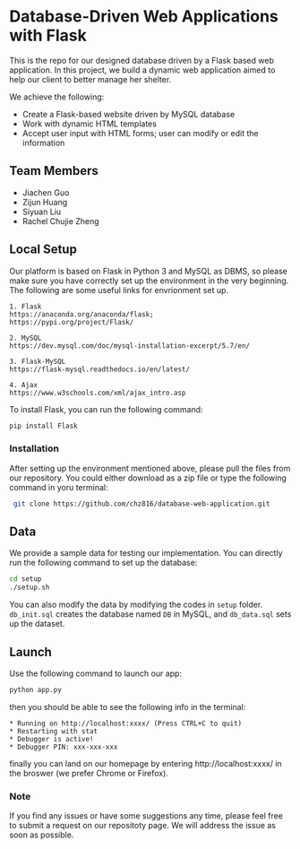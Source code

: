# Database-Driven Web Applications with Flask
This is the repo for our designed database driven by a Flask based web application. In this project, we build a dynamic web application aimed to help our client to better manage her shelter.

We achieve the following:
- Create a Flask-based website driven by MySQL database
- Work with dynamic HTML templates
- Accept user input with HTML forms; user can modify or edit the information


## Team Members
- Jiachen Guo
- Zijun Huang
- Siyuan Liu
- Rachel Chujie Zheng

## Local Setup

Our platform is based on Flask in Python 3 and MySQL as DBMS, so please make sure you have correctly set up the environment in the very beginning. The following are some useful links for envrionment set up.

    1. Flask
    https://anaconda.org/anaconda/flask; 
    https://pypi.org/project/Flask/
    
    2. MySQL
    https://dev.mysql.com/doc/mysql-installation-excerpt/5.7/en/
    
    3. Flask-MySQL
    https://flask-mysql.readthedocs.io/en/latest/
    
    4. Ajax
    https://www.w3schools.com/xml/ajax_intro.asp

To install Flask, you can run the following command:
```bash
pip install Flask
```

### Installation

After setting up the environment mentioned above, please pull the files from our repository. You could either download as a zip file or type the following command in yoru terminal:
     
```bash
 git clone https://github.com/chz816/database-web-application.git
```

## Data
We provide a sample data for testing our implementation. You can directly run the following command to set up the database:
```bash
cd setup
./setup.sh
```

You can also modify the data by modifying the codes in ```setup``` folder. ```db_init.sql``` creates the database named ```DB``` in MySQL, and ```db_data.sql``` sets up the dataset.

## Launch
Use the following command to launch our app:
```bash
python app.py
```

then you should be able to see the following info in the terminal:
```
* Running on http://localhost:xxxx/ (Press CTRL+C to quit)
* Restarting with stat
* Debugger is active!
* Debugger PIN: xxx-xxx-xxx
```

finally you can land on our homepage by entering http://localhost:xxxx/ in the broswer (we prefer Chrome or Firefox).

### Note
If you find any issues or have some suggestions any time, please feel free to submit a request on our repositoty page. We will address the issue as soon as possible.
